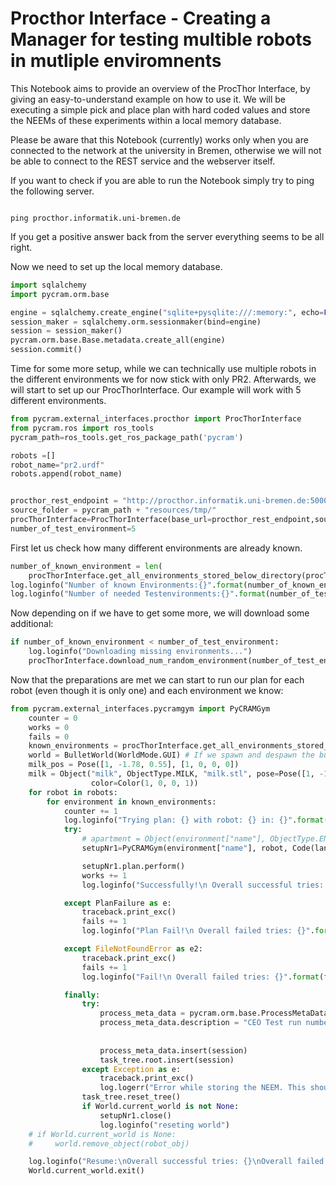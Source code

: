 # Procthor Interface - Creating a Manager for testing multible robots in mutliple enviromnents

This Notebook aims to provide an overview of the ProcThor Interface, by giving an easy-to-understand example on how to 
use it. We will be executing a simple pick and place plan with hard coded values and store the NEEMs of these 
experiments within a local memory database. 

Please be aware that this Notebook (currently) works only when you are connected to the network at the university in 
Bremen, otherwise we will not be able to connect to the REST service and the webserver itself.

If you want to check if you are able to run the Notebook simply try to ping the following server.

```batch

ping procthor.informatik.uni-bremen.de

```

If you get a positive answer back from the server everything seems to be all right. 

Now we need to set up the local memory database.
```python
import sqlalchemy
import pycram.orm.base

engine = sqlalchemy.create_engine("sqlite+pysqlite:///:memory:", echo=False)
session_maker = sqlalchemy.orm.sessionmaker(bind=engine)
session = session_maker()
pycram.orm.base.Base.metadata.create_all(engine)
session.commit()
```
Time for some more setup, while we can technically use multiple robots  in the different environments we for now stick 
with only PR2. Afterwards, we will start to set up our ProcThorInterface. Our example will work with 5 different 
environments.
```python
from pycram.external_interfaces.procthor import ProcThorInterface
from pycram.ros import ros_tools
pycram_path=ros_tools.get_ros_package_path('pycram')

robots =[]
robot_name="pr2.urdf"
robots.append(robot_name)


procthor_rest_endpoint = "http://procthor.informatik.uni-bremen.de:5000/"
source_folder = pycram_path + "resources/tmp/"
procThorInterface=ProcThorInterface(base_url=procthor_rest_endpoint,source_folder=source_folder)
number_of_test_environment=5
```
First let us check how many different environments are already known.

```python
number_of_known_environment = len(
    procThorInterface.get_all_environments_stored_below_directory(procThorInterface.source_folder))
log.loginfo("Number of known Environments:{}".format(number_of_known_environment))
log.loginfo("Number of needed Testenvironments:{}".format(number_of_test_environment))
```

Now depending on if we have to get some more, we will download some additional:
```python
if number_of_known_environment < number_of_test_environment:
    log.loginfo("Downloading missing environments...")
    procThorInterface.download_num_random_environment(number_of_test_environment - number_of_known_environment)
```

Now that the preparations are met we can start to run our plan for each robot (even though it is only one) and each
environment we know:

```python
from pycram.external_interfaces.pycramgym import PyCRAMGym  
    counter = 0
    works = 0
    fails = 0
    known_environments = procThorInterface.get_all_environments_stored_below_directory(procThorInterface.source_folder)
    world = BulletWorld(WorldMode.GUI) # If we spawn and despawn the bulletworld in quick sucession we will have missing object references
    milk_pos = Pose([1, -1.78, 0.55], [1, 0, 0, 0])
    milk = Object("milk", ObjectType.MILK, "milk.stl", pose=Pose([1, -1.78, 0.55], [1, 0, 0, 0]),
                  color=Color(1, 0, 0, 1))
    for robot in robots:
        for environment in known_environments:
            counter += 1
            log.loginfo("Trying plan: {} with robot: {} in: {}".format("param_plan", robot, environment["name"]))
            try:
                # apartment = Object(environment["name"], ObjectType.ENVIRONMENT, environment["storage_place"])
                setupNr1=PyCRAMGym(environment["name"], robot, Code(language_plan_test))

                setupNr1.plan.perform()
                works += 1
                log.loginfo("Successfully!\n Overall successful tries: {}".format(works))

            except PlanFailure as e:
                traceback.print_exc()
                fails += 1
                log.loginfo("Plan Fail!\n Overall failed tries: {}".format(fails))

            except FileNotFoundError as e2:
                traceback.print_exc()
                fails += 1
                log.loginfo("Fail!\n Overall failed tries: {}".format(fails))

            finally:
                try:
                    process_meta_data = pycram.orm.base.ProcessMetaData()
                    process_meta_data.description = "CEO Test run number {} robot:{} enviroment:{}".format(counter,
                                                                                                           robot,
                                                                                                           environment)
                    process_meta_data.insert(session)
                    task_tree.root.insert(session)
                except Exception as e:
                    traceback.print_exc()
                    log.logerr("Error while storing the NEEM. This should not happen.")
                task_tree.reset_tree()
                if World.current_world is not None:
                    setupNr1.close()
                    log.loginfo("reseting world")
    # if World.current_world is None:
    #     world.remove_object(robot_obj)

    log.loginfo("Resume:\nOverall successful tries: {}\nOverall failed tries: {}".format(works, fails))
    World.current_world.exit()
```


